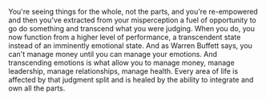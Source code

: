  You're seeing things for the whole, not the parts, and you're re-empowered and then you've extracted from your misperception a fuel of opportunity to go do something and transcend what you were judging. When you do, you now function from a higher level of performance, a transcendent state instead of an imminently emotional state. And as Warren Buffett says, you can't manage money until you can manage your emotions. And transcending emotions is what allow you to manage money, manage leadership, manage relationships, manage health. Every area of life is affected by that judgment split and is healed by the ability to integrate and own all the parts.